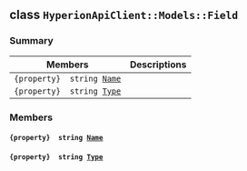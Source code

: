 ## class `HyperionApiClient::Models::Field` 

### Summary

 Members                        | Descriptions                                
--------------------------------|---------------------------------------------
`{property}  string `[`Name`](#class_hyperion_api_client_1_1_models_1_1_field_1a7ee9065718e6628dc7791b756fa6c0f9) | 
`{property}  string `[`Type`](#class_hyperion_api_client_1_1_models_1_1_field_1a651a3c9de2e16ff0deca8d09dedbda58) | 

### Members

#### `{property}  string `[`Name`](#class_hyperion_api_client_1_1_models_1_1_field_1a7ee9065718e6628dc7791b756fa6c0f9) 

#### `{property}  string `[`Type`](#class_hyperion_api_client_1_1_models_1_1_field_1a651a3c9de2e16ff0deca8d09dedbda58) 

